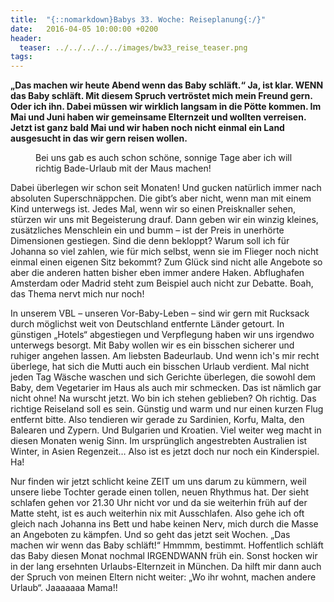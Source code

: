 ```yaml
---
title:  "{::nomarkdown}Babys 33. Woche: Reiseplanung{:/}"
date:   2016-04-05 10:00:00 +0200
header:
  teaser: ../../../../../images/bw33_reise_teaser.png
tags:
---
```

**„Das machen wir heute Abend wenn das Baby schläft.“ Ja, ist klar. WENN das Baby schläft. Mit diesem Spruch vertröstet mich mein Freund gern. Oder ich ihn. Dabei müssen wir wirklich langsam in die Pötte kommen. Im Mai und Juni haben wir gemeinsame Elternzeit und wollten verreisen. Jetzt ist ganz bald Mai und wir haben noch nicht einmal ein Land ausgesucht in das wir gern reisen wollen.**

<figure>
  <img src="../../../../../images/bw33_reise.jpg" alt="">
  <figcaption>Bei uns gab es auch schon schöne, sonnige Tage aber ich will richtig Bade-Urlaub mit der Maus machen!</figcaption>
</figure>

Dabei überlegen wir schon seit Monaten! Und gucken natürlich immer nach absoluten Superschnäppchen. Die gibt’s aber nicht, wenn man mit einem Kind unterwegs ist. Jedes Mal, wenn wir so einen Preisknaller sehen, stürzen wir uns mit Begeisterung drauf. Dann geben wir ein winzig kleines, zusätzliches Menschlein ein und bumm – ist der Preis in unerhörte Dimensionen gestiegen. Sind die denn bekloppt? Warum soll ich für Johanna so viel zahlen, wie für mich selbst, wenn sie im Flieger noch nicht einmal einen eigenen Sitz bekommt? Zum Glück sind nicht alle Angebote so aber die anderen hatten bisher eben immer andere Haken. Abflughafen Amsterdam oder Madrid steht zum Beispiel auch nicht zur Debatte. Boah, das Thema nervt mich nur noch!

In unserem VBL – unseren Vor-Baby-Leben – sind wir gern mit Rucksack durch möglichst weit von Deutschland entfernte Länder getourt. In günstigen „Hotels“ abgestiegen und Verpflegung haben wir uns irgendwo unterwegs besorgt. Mit Baby wollen wir es ein bisschen sicherer und ruhiger angehen lassen. Am liebsten Badeurlaub. Und wenn ich's mir recht überlege, hat sich die Mutti auch ein bisschen Urlaub verdient. Mal nicht jeden Tag Wäsche waschen und sich Gerichte überlegen, die sowohl dem Baby, dem Vegetarier im Haus als auch mir schmecken. Das ist nämlich gar nicht ohne! Na wurscht jetzt. Wo bin ich stehen geblieben? Oh richtig. Das richtige Reiseland soll es sein. Günstig und warm und nur einen kurzen Flug entfernt bitte. Also tendieren wir gerade zu Sardinien, Korfu, Malta, den Balearen und Zypern. Und Bulgarien und Kroatien. Viel weiter weg macht in diesen Monaten wenig Sinn. Im ursprünglich angestrebten Australien ist Winter, in Asien Regenzeit… Also ist es jetzt doch nur noch ein Kinderspiel. Ha! 

Nur finden wir jetzt schlicht keine ZEIT um uns darum zu kümmern, weil unsere liebe Tochter gerade einen tollen, neuen Rhythmus hat. Der sieht schlafen gehen vor 21.30 Uhr nicht vor und da sie weiterhin früh auf der Matte steht, ist es auch weiterhin nix mit Ausschlafen. Also gehe ich oft gleich nach Johanna ins Bett und habe keinen Nerv, mich durch die Masse an Angeboten zu kämpfen. Und so geht das jetzt seit Wochen. „Das machen wir wenn das Baby schläft!“ Hmmmm, bestimmt. Hoffentlich schläft das Baby diesen Monat nochmal IRGENDWANN früh ein. Sonst hocken wir in der lang ersehnten Urlaubs-Elternzeit in München. Da hilft mir dann auch der Spruch von meinen Eltern nicht weiter: „Wo ihr wohnt, machen andere Urlaub“. Jaaaaaaa Mama!!
